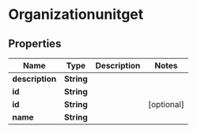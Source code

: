 
# Organizationunitget

## Properties
Name | Type | Description | Notes
------------ | ------------- | ------------- | -------------
**description** | **String** |  | 
**id** | **String** |  | 
**id** | **String** |  |  [optional]
**name** | **String** |  | 



